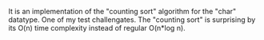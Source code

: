 It is an implementation of the "counting sort" algorithm for the "char" datatype.
One of my test challengates.
The "counting sort" is surprising by its O(n) time complexity instead of regular O(n*log n). 


